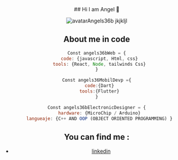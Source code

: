  <center> ## Hi I am Angel 👋  <center>

![avatarAngels36b](https://user-images.githubusercontent.com/40722950/215373433-0024177a-5301-436d-a52d-cd4a451b08c9.png)  jkjkljl

## About me in code

```js
Const angels36bWeb = {
  code: {javascript, Html, css}
  tools: {React, Node, tailwinds Css}
}

Const angels36MobilDevp ={
  code:{Dart}
  tools:{Flutter}
}

Const angels36bElectronicDesigner = {
  hardware: {MicroChip / Arduino}
  langueaje: {C++ AND OOP (OBJECT ORIENTED PROGRAMMING) }
```

## You can find me :
   - [linkedin](www.linkedin.com/in/angel-david-cantor-florez-ba3281105)

<!--
**angels36b/angels36b** is a ✨ _special_ ✨ repository because its `README.md` (this file) appears on your GitHub profile.

Here are some ideas to get you started:

- 🔭 I’m currently working on ...
- 🌱 I’m currently learning ...
- 👯 I’m looking to collaborate on ...
- 🤔 I’m looking for help with ...
- 💬 Ask me about ...
- 📫 How to reach me: ...
- 😄 Pronouns: ...
- ⚡ Fun fact: ...
-->
